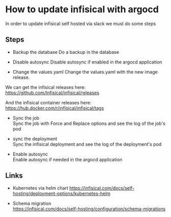 # How to update infisical with argocd

In order to update infisical self hosted via slack we must do some steps

## Steps

- Backup the database
Do a backup in the database

- Disable autosync
Disable autosync if enabled in the argocd application

- Change the values.yaml
Change the values.yaml with the new image release.

We can get the infisical releases here:  
<https://github.com/Infisical/infisical/releases>

And the infisical container releases here:  
<https://hub.docker.com/r/infisical/infisical/tags>

- Sync the job  
Sync the job with Force and Replace options and see the log of the job's pod

- sync the deployment  
Sync the infisical deployment and see the log of the deployment's pod

- Enable autosync  
Enable autosync if needed in the argocd application

## Links

- Kubernetes via helm chart
<https://infisical.com/docs/self-hosting/deployment-options/kubernetes-helm>

- Schema migration  
<https://infisical.com/docs/self-hosting/configuration/schema-migrations>
